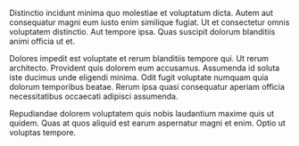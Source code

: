 Distinctio incidunt minima quo molestiae et voluptatum dicta. Autem aut consequatur magni eum iusto enim similique fugiat. Ut et consectetur omnis voluptatem distinctio. Aut tempore ipsa. Quas suscipit dolorum blanditiis animi officia ut et.
 Dolores impedit est voluptate et rerum blanditiis tempore qui. Ut rerum architecto. Provident quis dolorem eum accusamus. Assumenda id soluta iste ducimus unde eligendi minima. Odit fugit voluptate numquam quia dolorum temporibus beatae. Rerum ipsa quasi consequatur aperiam officia necessitatibus occaecati adipisci assumenda.
 Repudiandae dolorem voluptatem quis nobis laudantium maxime quis ut quidem. Quas at quos aliquid est earum aspernatur magni et enim. Optio ut voluptas tempore.
